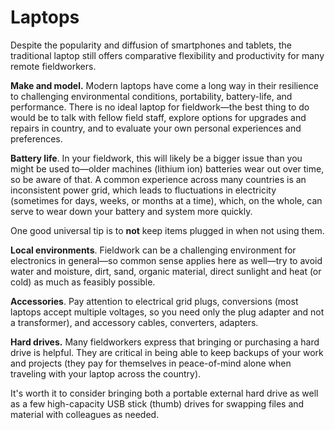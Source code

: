 # Laptops

Despite the popularity and diffusion of smartphones and tablets, the traditional laptop still offers comparative flexibility and productivity for many remote fieldworkers.

**Make and model.** Modern laptops have come a long way in their resilience to challenging environmental conditions, portability, battery-life, and performance. There is no ideal laptop for fieldwork—the best thing to do would be to talk with fellow field staff, explore options for upgrades and repairs in country, and to evaluate your own personal experiences and preferences.

**Battery life**. In your fieldwork, this will likely be a bigger issue than you might be used to—older machines (lithium ion) batteries wear out over time, so be aware of that. A common experience across many countries is an inconsistent power grid, which leads to fluctuations in electricity (sometimes for days, weeks, or months at a time), which, on the whole, can serve to wear down your battery and system more quickly.

One good universal tip is to **not** keep items plugged in when not using them.

**Local environments**. Fieldwork can be a challenging environment for electronics in general—so common sense applies here as well—try to avoid water and moisture, dirt, sand, organic material, direct sunlight and heat (or cold) as much as feasibly possible.

**Accessories**. Pay attention to electrical grid plugs, conversions (most laptops accept multiple voltages, so you need only the plug adapter and not a transformer), and accessory cables, converters, adapters.

**Hard drives.** Many fieldworkers express that bringing or purchasing a hard drive is helpful. They are critical in being able to keep backups of your work and projects (they pay for themselves in peace-of-mind alone when traveling with your laptop across the country).

It's worth it to consider bringing both a portable external hard drive as well as a few high-capacity USB stick (thumb) drives for swapping files and material with colleagues as needed.